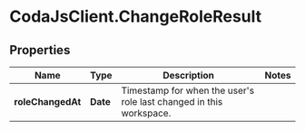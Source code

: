 # CodaJsClient.ChangeRoleResult

## Properties
Name | Type | Description | Notes
------------ | ------------- | ------------- | -------------
**roleChangedAt** | **Date** | Timestamp for when the user&#x27;s role last changed in this workspace. | 
